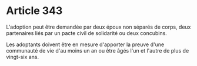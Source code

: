 # Article 343

L'adoption peut être demandée par deux époux non séparés de corps, deux partenaires liés par un pacte civil de solidarité ou deux concubins.

Les adoptants doivent être en mesure d'apporter la preuve d'une communauté de vie d'au moins un an ou être âgés l'un et l'autre de plus de vingt-six ans.
